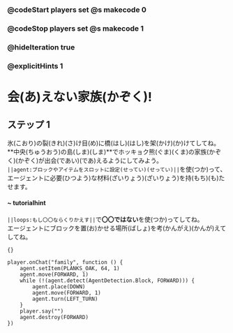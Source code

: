 ### @codeStart players set @s makecode 0
### @codeStop players set @s makecode 1

### @hideIteration true 
### @explicitHints 1


# 会(あ)えない家族(かぞく)!

## ステップ 1 
氷(こおり)の裂(きれ)(さ)け目(め)に橋(はし)(はし)を架(かけ)(か)けてしてね。</br>
**中央(ちゅうおう)の島(しま)(しま)**でホッキョク熊(ぐま)(くま)の家族(かぞく)(かぞく)が出会(であい)(であ)えるようにしてみよう。</br>
``||agent:ブロックやアイテムをスロットに設定(せってい)(せってい)||``を使(つか)って、エージェントに必要(ひつよう)な材料(ざいりょう)(ざいりょう)を持(もち)(も)たせます。</br>

#### ~ tutorialhint 
``||loops:もし〇〇ならくりかえす||``で**〇〇ではない**を使(つか)ってしてね。</br>
エージェントにブロックを置(お)かせる場所(ばしょ)を考(かんがえ)(かんが)えてしてね。

```template
{}
```

```ghost
player.onChat("family", function () {
    agent.setItem(PLANKS_OAK, 64, 1)
    agent.move(FORWARD, 1)
    while (!(agent.detect(AgentDetection.Block, FORWARD))) {
        agent.place(DOWN)
        agent.move(FORWARD, 1)
        agent.turn(LEFT_TURN)
    }
    player.say("")
    agent.destroy(FORWARD)
})

``` 

